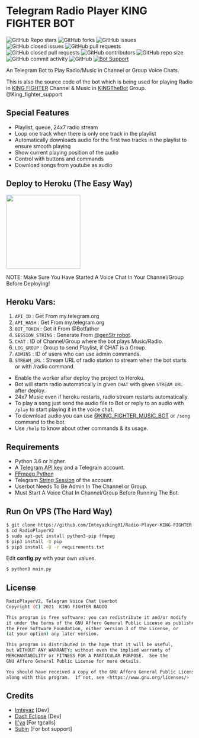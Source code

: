 # Telegram Radio Player KING FIGHTER BOT
![GitHub Repo stars](https://img.shields.io/github/stars/Imteyazking01/Radio-Player-KING-FIGHTER?color=blue&style=flat)
![GitHub forks](https://img.shields.io/github/forks/Imteyazking01/Radio-Player-KING-FIGHTER?color=green&style=flat)
![GitHub issues](https://img.shields.io/github/issues/Imteyazking01/Radio-Player-KING-FIGHTER)
![GitHub closed issues](https://img.shields.io/github/issues-closed/Imteyazking01/Radio-Player-KING-FIGHTER)
![GitHub pull requests](https://img.shields.io/github/issues-pr/Imteyazking01/Radio-Player-KING-FIGHTER)
![GitHub closed pull requests](https://img.shields.io/github/issues-pr-closed/Imteyazking01/Radio-Player-KING-FIGHTER)
![GitHub contributors](https://img.shields.io/github/contributors/Imteyazking01/Radio-Player-KING-FIGHTER?style=flat)
![GitHub repo size](https://img.shields.io/github/repo-size/Imteyazking01/Radio-Player-KING-FIGHTER?color=red)
![GitHub commit activity](https://img.shields.io/github/commit-activity/m/Imteyazking01/Radio-Player-KING-FIGHTER)
![GitHub](https://img.shields.io/github/license/Imteyazking01/Radio-Player-KING-FIGHTER)
[![Bot Support](https://img.shields.io/badge/Radio%20Player%20V2-support%20group-blue)](http://t.me/KING_FIGHTER_Radio_Bot)


An Telegram Bot to Play Radio/Music in Channel or Group Voice Chats.

This is also the source code of the bot which is being used for playing
Radio in [KING FIGHTER](https://t.me/King_MusicSupport) Channel & Music in [KINGTheBot](http://t.me/KING_FIGHTER_Radio_Bot) Group. @King_fighter_support

## Special Features

- Playlist, queue, 24x7 radio stream
- Loop one track when there is only one track in the playlist
- Automatically downloads audio for the first two tracks in the playlist to ensure smooth playing
- Show current playing position of the audio
- Control with buttons and commands
- Download songs from youtube as audio

## Deploy to Heroku (The Easy Way)

<p><a href="https://heroku.com/deploy?template=https://github.com/Imteyazking01/Radio-Player-KING-FIGHTER"> <img src="https://img.shields.io/badge/Deploy%20To%20Heroku-blueviolet?style=for-the-badge&logo=heroku" width="200""/></a></p>
NOTE: Make Sure You Have Started A Voice Chat In Your Channel/Group Before Deploying!

## Heroku Vars:
1. `API_ID` : Get From my.telegram.org
2. `API_HASH` : Get From my.telegram.org
3. `BOT_TOKEN` : Get it From @Botfather
4. `SESSION_STRING` : Generate From [@genStr robot](http://t.me/genStr_robot).
5. `CHAT` : ID of Channel/Group where the bot plays Music/Radio.
6. `LOG_GROUP` : Group to send Playlist, if CHAT is a Group.
7. `ADMINS` : ID of users who can use admin commands.
8. `STREAM_URL` : Stream URL of radio station to stream when the bot starts or with /radio command.

- Enable the worker after deploy the project to Heroku.
- Bot will starts radio automatically in given `CHAT` with given `STREAM_URL` after deploy. 
- 24x7 Music even if heroku restarts, radio stream restarts automatically.  
- To play a song just send the audio file to Bot or reply to an audio with `/play` to start playing it in the voice chat.
- To download audio you can use [@KING_FIGHTER_MUSIC_BOT](https://t.me/KING_FIGHTER_MUSIC_BOT) or `/song` command to the bot.
- Use `/help` to know about other commands & its usage.

## Requirements

- Python 3.6 or higher.
- A
  [Telegram API key](https://docs.pyrogram.org/intro/quickstart#enjoy-the-api)
  and a Telegram account.
- [FFmpeg Python](https://www.ffmpeg.org/)
- Telegram [String Session](http://t.me/genStr_robot) of the account.
- Userbot Needs To Be Admin In The Channel or Group.
- Must Start A Voice Chat In Channel/Group Before Running The Bot.

## Run On VPS (The Hard Way)

```sh
$ git clone https://github.com/Imteyazking01/Radio-Player-KING-FIGHTER
$ cd RadioPlayerV2
$ sudo apt-get install python3-pip ffmpeg
$ pip3 install -U pip
$ pip3 install -U -r requirements.txt
```
Edit **config.py** with your own values.

```sh
$ python3 main.py
```

## License
```sh
RadioPlayerV2, Telegram Voice Chat Userbot
Copyright (C) 2021  KING FIGHTER RADIO

This program is free software: you can redistribute it and/or modify
it under the terms of the GNU Affero General Public License as published by
the Free Software Foundation, either version 3 of the License, or
(at your option) any later version.

This program is distributed in the hope that it will be useful,
but WITHOUT ANY WARRANTY; without even the implied warranty of
MERCHANTABILITY or FITNESS FOR A PARTICULAR PURPOSE.  See the
GNU Affero General Public License for more details.

You should have received a copy of the GNU Affero General Public License
along with this program.  If not, see <https://www.gnu.org/licenses/>
```
## Credits

- [Imteyaz](https://github.com/Imteyazking01) [Dev]
- [Dash Eclipse](https://github.com/dashezup) [Dev]
- [Il'ya](https://github.com/MarshalX) [For tgcalls]
- [Subin](https://github.com/subinps) [For bot support]
